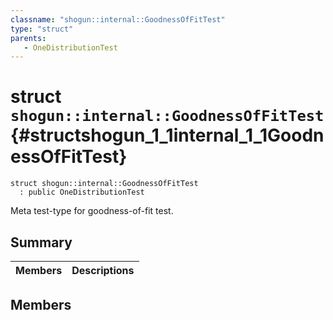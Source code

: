```yaml
---
classname: "shogun::internal::GoodnessOfFitTest"
type: "struct"
parents:
   - OneDistributionTest
---
```


# struct `shogun::internal::GoodnessOfFitTest` {#structshogun_1_1internal_1_1GoodnessOfFitTest}

```
struct shogun::internal::GoodnessOfFitTest
  : public OneDistributionTest
```

Meta test-type for goodness-of-fit test.

## Summary

 Members                        | Descriptions
--------------------------------|---------------------------------------------

## Members

